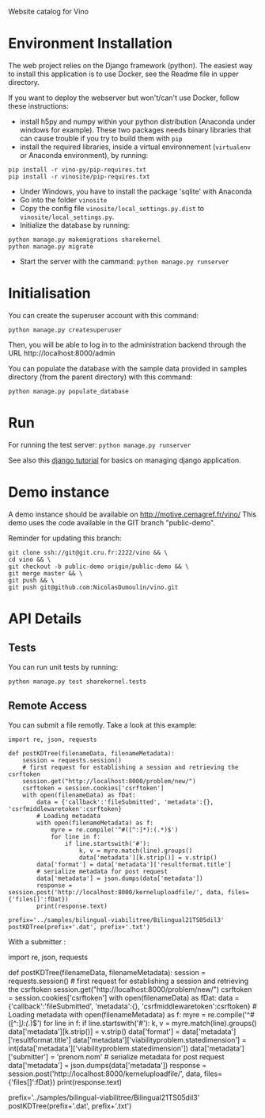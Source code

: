 Website catalog for Vino


Environment Installation
============

The web project relies on the Django framework (python). The easiest way to install this application is to use Docker, see the Readme file in upper directory.

If you want to deploy the webserver but won't/can't use Docker, follow these instructions:
 - install h5py and numpy within your python distribution (Anaconda under windows for example). These two packages needs binary libraries that can cause trouble if you try to build them with `pip`
 - install the required libraries, inside a virtual environnement (`virtualenv` or Anaconda environment), by running:
 ```
 pip install -r vino-py/pip-requires.txt
 pip install -r vinosite/pip-requires.txt
 ```
 - Under Windows, you have to install the package 'sqlite' with Anaconda
 - Go into the folder `vinosite`
 - Copy the config file `vinosite/local_settings.py.dist` to `vinosite/local_settings.py`.
 - Initialize the database by running:
 ```
 python manage.py makemigrations sharekernel
 python manage.py migrate
 ```
 - Start the server with the cammand: `python manage.py runserver`

Initialisation
==============
You can create the superuser account with this command:
```
python manage.py createsuperuser
```
Then, you will be able to log in to the administration backend through the URL http://localhost:8000/admin

You can populate the database with the sample data provided in samples directory (from the parent directory) with this command:
```
python manage.py populate_database
```

Run
===
For running the test server:
`python manage.py runserver`

See also this [django tutorial](https://docs.djangoproject.com/en/1.8/intro/tutorial01/) for basics on managing django application.

Demo instance
=============

A demo instance should be available on http://motive.cemagref.fr/vino/
This demo uses the code available in the GIT branch "public-demo".

Reminder for updating this branch:
```
git clone ssh://git@git.cru.fr:2222/vino && \
cd vino && \
git checkout -b public-demo origin/public-demo && \
git merge master && \
git push && \
git push git@github.com:NicolasDumoulin/vino.git
```

API Details
===========

Tests
-----
You can run unit tests by running:
```
python manage.py test sharekernel.tests
```

Remote Access
-------------

You can submit a file remotly. Take a look at this example:
```
import re, json, requests

def postKDTree(filenameData, filenameMetadata):
    session = requests.session()
    # first request for establishing a session and retrieving the csrftoken
    session.get("http://localhost:8000/problem/new/")
    csrftoken = session.cookies['csrftoken']
    with open(filenameData) as fDat:
        data = {'callback':'fileSubmitted', 'metadata':{}, 'csrfmiddlewaretoken':csrftoken}
        # Loading metadata
        with open(filenameMetadata) as f:
            myre = re.compile('^#([^:]*):(.*)$')
            for line in f:
                if line.startswith('#'):
                    k, v = myre.match(line).groups()
                    data['metadata'][k.strip()] = v.strip()
        data['format'] = data['metadata']['resultformat.title']
        # serialize metadata for post request
        data['metadata'] = json.dumps(data['metadata'])
        response = session.post('http://localhost:8000/kerneluploadfile/', data, files={'files[]':fDat})
        print(response.text)

prefix='../samples/bilingual-viabilitree/Bilingual21TS05dil3'
postKDTree(prefix+'.dat', prefix+'.txt')
```

With a submitter : 

import re, json, requests

def postKDTree(filenameData, filenameMetadata):
    session = requests.session()
    # first request for establishing a session and retrieving the csrftoken
    session.get("http://localhost:8000/problem/new/")
    csrftoken = session.cookies['csrftoken']
    with open(filenameData) as fDat:
        data = {'callback':'fileSubmitted', 'metadata':{}, 'csrfmiddlewaretoken':csrftoken}
        # Loading metadata
        with open(filenameMetadata) as f:
            myre = re.compile('^#([^:]*):(.*)$')
            for line in f:
                if line.startswith('#'):
                    k, v = myre.match(line).groups()
                    data['metadata'][k.strip()] = v.strip()
        data['format'] = data['metadata']['resultformat.title']
        data['metadata']['viabilityproblem.statedimension'] = int(data['metadata']['viabilityproblem.statedimension'])
        data['metadata']['submitter'] = 'prenom.nom'
        # serialize metadata for post request
        data['metadata'] = json.dumps(data['metadata'])
        response = session.post('http://localhost:8000/kerneluploadfile/', data, files={'files[]':fDat})
        print(response.text)

prefix='../samples/bilingual-viabilitree/Bilingual21TS05dil3'
postKDTree(prefix+'.dat', prefix+'.txt')
